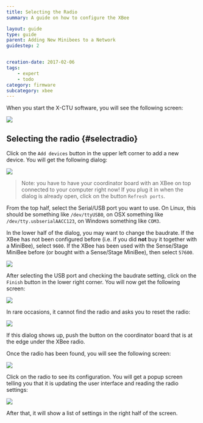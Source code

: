 ```yaml
---
title: Selecting the Radio
summary: A guide on how to configure the XBee

layout: guide
type: guide
parent: Adding New Minibees to a Network
guidestep: 2


creation-date: 2017-02-06
tags:
    - expert
    - todo
category: firmware
subcategory: xbee
---
```



When you start the X-CTU software, you will see the following screen:

![](/img/x-ctu-startupscreen.png)

## Selecting the radio {#selectradio}

Click on the `Add devices` button in the upper left corner to add a new device. You will get the following dialog:

![](/img/x-ctu-add-radio-module.png)

> Note: you have to have your coordinator board with an XBee on top connected to your computer right now! If you plug it in when the dialog is already open, click on the button `Refresh ports`.


From the top half, select the Serial/USB port you want to use. On Linux, this should be something like `/dev/ttyUSB0`, on OSX something like `/dev/tty.usbserialAACC123`, on Windows something like `COM3`.

In the lower half of the dialog, you may want to change the baudrate. If the XBee has not been configured before (i.e. if you did **not** buy it together with a MiniBee), select `9600`. If the XBee has been used with the Sense/Stage MiniBee before (or bought with a Sense/Stage MiniBee), then select `57600`.

![](/img/x-ctu-choose-baudrate.png)

After selecting the USB port and checking the baudrate setting, click on the `Finish` button in the lower right corner. You will now get the following screen:

![](/img/x-ctu-discovering-radios.png)

In rare occasions, it cannot find the radio and asks you to reset the radio:

![](/img/x-ctu-action-required.png)

If this dialog shows up, push the button on the coordinator board that is at the edge under the XBee radio.

Once the radio has been found, you will see the following screen:

![](/img/x-ctu-select-radio-to-configure.png)

Click on the radio to see its configuration. You will get a popup screen telling you that it is updating the user interface and reading the radio settings:

![](/img/x-ctu-reading-radio-settings.png)

After that, it will show a list of settings in the right half of the screen.
